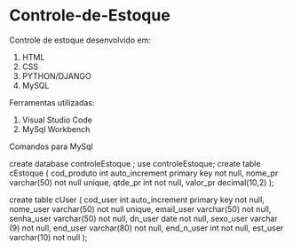 # Controle-de-Estoque
 


Controle de estoque desenvolvido em:

1. HTML
2. CSS
3. PYTHON/DJANGO
4. MySQL

Ferramentas utilizadas: 

1. Visual Studio Code 
2. MySql Workbench

Comandos para MySql 

 create database controleEstoque ;
 use controleEstoque; 
 create table cEstoque (
 cod_produto int auto_increment primary key not null,
	nome_pr varchar(50) not null unique,
 	qtde_pr int not null,
 	valor_pr decimal(10,2)
 );

 create table cUser (
 	cod_user int auto_increment primary key not null,
 	nome_user varchar(50) not null unique,
 	email_user varchar(50) not null,
 	senha_user varchar(50) not null,
 	dn_user date not null,
  sexo_user varchar (9) not null,
  end_user varchar(80) not null,
  end_n_user int not null,
	est_user varchar(10) not null
 );
 
 